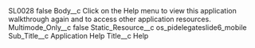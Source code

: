 <?xml version="1.0" encoding="UTF-8"?>
<CustomMetadata xmlns="http://soap.sforce.com/2006/04/metadata" xmlns:xsi="http://www.w3.org/2001/XMLSchema-instance" xmlns:xsd="http://www.w3.org/2001/XMLSchema">
    <label>SL0028</label>
    <protected>false</protected>
    <values>
        <field>Body__c</field>
        <value xsi:type="xsd:string">Click on the Help menu to view this application walkthrough again and to access other application resources.</value>
    </values>
    <values>
        <field>Multimode_Only__c</field>
        <value xsi:type="xsd:boolean">false</value>
    </values>
    <values>
        <field>Static_Resource__c</field>
        <value xsi:type="xsd:string">os_pidelegateslide6_mobile</value>
    </values>
    <values>
        <field>Sub_Title__c</field>
        <value xsi:type="xsd:string">Application Help</value>
    </values>
    <values>
        <field>Title__c</field>
        <value xsi:type="xsd:string">Help</value>
    </values>
</CustomMetadata>
